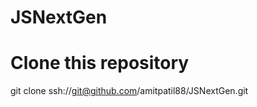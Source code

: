 JSNextGen
=========

Clone this repository
=====================
git clone ssh://git@github.com/amitpatil88/JSNextGen.git